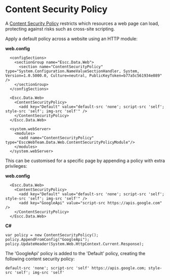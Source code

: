 Content Security Policy
=======================

A [Content Security Policy](http://www.html5rocks.com/en/tutorials/security/content-security-policy/) restricts which resources a web page can load, protecting against risks such as cross-site scripting.

Apply a default policy across a website using an HTTP module:

**web.config**

	  <configSections>
	    <sectionGroup name="Escc.Data.Web">
	      <section name="ContentSecurityPolicy" type="System.Configuration.NameValueSectionHandler, System, Version=1.0.5000.0, Culture=neutral, PublicKeyToken=b77a5c561934e089" />
	    </sectionGroup>
	  </configSections>
	
	  <Escc.Data.Web>
	    <ContentSecurityPolicy>
	      <add key="Default" value="default-src 'none'; script-src 'self'; style-src 'self'; img-src 'self'" />
	    </ContentSecurityPolicy>
	  </Escc.Data.Web>
	
	  <system.webServer>
	    <modules>
	      <add name="ContentSecurityPolicy" type="EsccWebTeam.Data.Web.ContentSecurityPolicyModule"/>
	    </modules>
	  </system.webServer>

This can be customised for a specific page by appending a policy with extra privileges:

**web.config**

	  <Escc.Data.Web>
	    <ContentSecurityPolicy>
	      <add key="Default" value="default-src 'none'; script-src 'self'; style-src 'self'; img-src 'self'" />
		  <add key="GoogleApi" value="script-src https://apis.google.com" />
	    </ContentSecurityPolicy>
	  </Escc.Data.Web>

**C#**

    var policy = new ContentSecurityPolicy();
    policy.AppendFromConfig("GoogleApi");
    policy.UpdateHeader(System.Web.HttpContext.Current.Response);

The 'GoogleApi' policy is added to the 'Default' policy, creating the following content security policy:

	default-src 'none'; script-src 'self' https://apis.google.com; style-src 'self'; img-src 'self'


